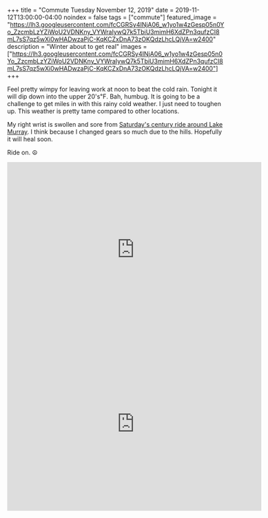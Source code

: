 +++
title =  "Commute Tuesday November 12, 2019"
date = 2019-11-12T13:00:00-04:00
noindex = false
tags = ["commute"]
featured_image = "https://lh3.googleusercontent.com/fcCGRSy4INjA06_w1yo1w4zGesp05n0Yo_ZzcmbLzYZiWoU2VDNKny_VYWraIywQ7k5TbiU3mimH6XdZPn3qufzCI8mL7sS7qz5wXi0wHADwzaPjC-KqKCZxDnA73zOKQdzLhcLQjVA=w2400"
description = "Winter about to get real"
images = ["https://lh3.googleusercontent.com/fcCGRSy4INjA06_w1yo1w4zGesp05n0Yo_ZzcmbLzYZiWoU2VDNKny_VYWraIywQ7k5TbiU3mimH6XdZPn3qufzCI8mL7sS7qz5wXi0wHADwzaPjC-KqKCZxDnA73zOKQdzLhcLQjVA=w2400"]
+++

Feel pretty wimpy for leaving work at noon to beat the cold rain. Tonight it will dip down into the upper 20's℉. Bah, humbug. It is going to be a challenge to get miles in with this rainy cold weather. I just need to toughen up. This weather is pretty tame compared to other locations.

My right wrist is swollen and sore from [Saturday's century ride around Lake Murray](/posts/20191109/). I think because I changed gears so much due to the hills. Hopefully it will heal soon.

Ride on. ☮

<iframe height='405' width='590' frameborder='0' allowtransparency='true' scrolling='no' src='https://www.strava.com/activities/2859314567/embed/c53173323747f1b4a3330a6d2c1262b5696edb01'></iframe>

<iframe height='405' width='590' frameborder='0' allowtransparency='true' scrolling='no' src='https://www.strava.com/activities/2860161004/embed/a4014b3d285600680822edeabff8031d9f7e686f'></iframe>
